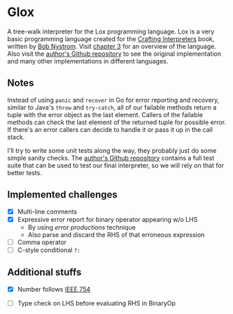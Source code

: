 # Glox

A tree-walk interpreter for the Lox programming language. Lox is a very basic programming language created for the [Crafting Interpreters] book, written by [Bob Nystrom]. Visit [chapter 3] for an overview of the language. Also visit the [author's Github repository] to see the original implementation and many other implementations in different languages.

## Notes

Instead of using `panic` and `recover` in Go for error reporting and recovery, similar to Java's `throw` and `try-catch`, all of our failable methods return a tuple with the error object as the last element. Callers of the failable methods can check the last element of the returned tuple for possible error. If there's an error callers can decide to handle it or pass it up in the call stack.

I'll try to write some unit tests along the way, they probably just do some simple sanity checks. The [author's Github repository] contains a full test suite that can be used to test our final interpreter, so we will rely on that for better tests.

## Implemented challenges

+ [x] Multi-line comments
+ [x] Expressive error report for binary operator appearing w/o LHS
  + By using *error productions* technique
  + Also parse and discard the RHS of that erroneous expression
+ [ ] Comma operator
+ [ ] C-style conditional `?:`

## Additional stuffs

+ [x] Number follows [IEEE 754] 
+ [ ] Type check on LHS before evaluating RHS in BinaryOp


[author's Github repository]: https://github.com/munificent/craftinginterpreters
[Bob Nystrom]: https://github.com/munificent
[chapter 3]: http://craftinginterpreters.com/the-lox-language.html
[Crafting Interpreters]: http://craftinginterpreters.com/
[IEEE 754]: https://en.wikipedia.org/wiki/IEEE_754
